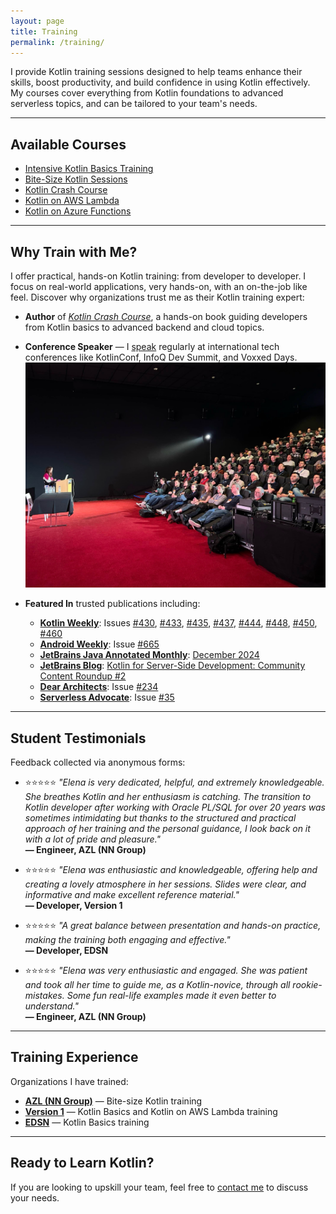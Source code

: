 ```yaml
---
layout: page
title: Training
permalink: /training/
---
```



I provide Kotlin training sessions designed to help teams enhance their skills, boost productivity, and build confidence in using Kotlin effectively. My courses cover everything from Kotlin foundations to advanced serverless topics, and can be tailored to your team's needs.

---

## Available Courses

- [Intensive Kotlin Basics Training](/training/kotlin-basics/)
- [Bite-Size Kotlin Sessions](/training/bite-size-kotlin/)
- [Kotlin Crash Course](/training/kotlin-crash-course/)
- [Kotlin on AWS Lambda](/training/kotlin-aws-lambda/)
- [Kotlin on Azure Functions](/training/kotlin-azure-functions/)

---

## Why Train with Me?

I offer practical, hands-on Kotlin training: from developer to developer. I focus on real-world applications, very hands-on, with an on-the-job like feel.
Discover why organizations trust me as their Kotlin training expert:

- **Author** of [*Kotlin Crash Course*](https://www.amazon.com/Kotlin-Crash-Course-Fast-track-programming/dp/9355516304), a hands-on book guiding developers from Kotlin basics to advanced backend and cloud topics.

- **Conference Speaker** — I [speak](/speaking) regularly at international tech conferences like KotlinConf, InfoQ Dev Summit, and Voxxed Days.
  ![VoxxedDays Amsterdam 2025](/assets/images/VoxxedDaysAudience.jpeg)

- **Featured In** trusted publications including:

  - [**Kotlin Weekly**](https://kotlinweekly.net/): Issues [#430](https://mailchi.mp/kotlinweekly/kotlin-weekly-430), [#433](https://mailchi.mp/kotlinweekly/kotlin-weekly-433), [#435](https://mailchi.mp/kotlinweekly/kotlin-weekly-435), [#437](https://mailchi.mp/kotlinweekly/kotlin-weekly-437), [#444](https://mailchi.mp/kotlinweekly/kotlin-weekly-444), [#448](https://mailchi.mp/kotlinweekly/kotlin-weekly-448), [#450](https://mailchi.mp/kotlinweekly/kotlin-weekly-450), [#460](https://mailchi.mp/kotlinweekly/kotlin-weekly-460)
  - [**Android Weekly**](https://androidweekly.net): Issue [#665](https://androidweekly.net/issues/issue-665)
  - [**JetBrains Java Annotated Monthly**](https://www.jetbrains.com/lp/jam/): [December 2024](https://blog.jetbrains.com/idea/2024/12/java-annotated-monthly-december-2024/)
  - [**JetBrains Blog**](https://blog.jetbrains.com): [Kotlin for Server-Side Development: Community Content Roundup #2](https://blog.jetbrains.com/kotlin/2025/06/kotlin-for-server-side-development-community-content-roundup-2/)
  - [**Dear Architects**](https://www.deararchitects.xyz/): Issue [#234](https://preview.mailerlite.io/preview/1235400/emails/152141748292813924)
  - [**Serverless Advocate**](https://serverlessadvocate.substack.com/): Issue [#35](https://serverlessadvocate.substack.com/p/35-cheaper-serverless)

---

## Student Testimonials

Feedback collected via anonymous forms:

- ⭐⭐⭐⭐⭐ *"Elena is very dedicated, helpful, and extremely knowledgeable. She breathes Kotlin and her enthusiasm is catching. The transition to Kotlin developer after working with Oracle PL/SQL for over 20 years was sometimes intimidating but thanks to the structured and practical approach of her training and the personal guidance, I look back on it with a lot of pride and pleasure."*  
  **— Engineer, AZL (NN Group)**

- ⭐⭐⭐⭐⭐ *"Elena was enthusiastic and knowledgeable, offering help and creating a lovely atmosphere in her sessions. Slides were clear, and informative and make excellent reference material."*  
  **— Developer, Version 1**

- ⭐⭐⭐⭐⭐ *"A great balance between presentation and hands-on practice, making the training both engaging and effective."*  
  **— Developer, EDSN**

- ⭐⭐⭐⭐⭐ *"Elena was very enthusiastic and engaged. She was patient and took all her time to guide me, as a Kotlin-novice, through all rookie-mistakes. Some fun real-life examples made it even better to understand."*  
  **— Engineer, AZL (NN Group)**

---

## Training Experience

Organizations I have trained:

- **[AZL (NN Group)](https://www.azl.eu/)** — Bite-size Kotlin training
- **[Version 1](https://www.version1.com/)** — Kotlin Basics and Kotlin on AWS Lambda training
- **[EDSN](https://www.edsn.nl/)** — Kotlin Basics training

---

## Ready to Learn Kotlin?

If you are looking to upskill your team, feel free to [contact me](mailto:elenavanengelen@vintik.nl) to discuss your needs.
